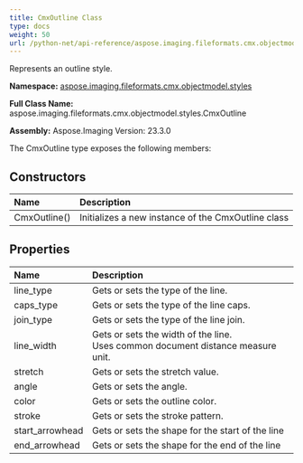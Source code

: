 ```yaml
---
title: CmxOutline Class
type: docs
weight: 50
url: /python-net/api-reference/aspose.imaging.fileformats.cmx.objectmodel.styles/cmxoutline/
---
```


Represents an outline style.

**Namespace:** [aspose.imaging.fileformats.cmx.objectmodel.styles](/imaging/python-net/api-reference/aspose.imaging.fileformats.cmx.objectmodel.styles/)

**Full Class Name:** aspose.imaging.fileformats.cmx.objectmodel.styles.CmxOutline

**Assembly:**  Aspose.Imaging Version: 23.3.0

The CmxOutline type exposes the following members:
## **Constructors**
|**Name**|**Description**|
| :- | :- |
|CmxOutline()|Initializes a new instance of the CmxOutline class|
## **Properties**
|**Name**|**Description**|
| :- | :- |
|line_type|Gets or sets the type of the line.|
|caps_type|Gets or sets the type of the line caps.|
|join_type|Gets or sets the type of the line join.|
|line_width|Gets or sets the width of the line.<br/>            Uses common document distance measure unit.|
|stretch|Gets or sets the stretch value.|
|angle|Gets or sets the angle.|
|color|Gets or sets the outline color.|
|stroke|Gets or sets the stroke pattern.|
|start_arrowhead|Gets or sets the shape for the start of the line|
|end_arrowhead|Gets or sets the shape for the end of the line|
